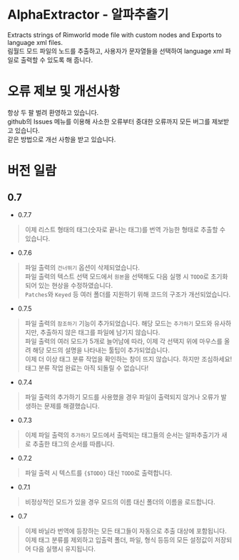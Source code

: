 # AlphaExtractor - 알파추출기
Extracts strings of Rimworld mode file with custom nodes and Exports to language xml files.  
림월드 모드 파일의 노드를 추출하고, 사용자가 문자열들을 선택하여 language xml 파일로 출력할 수 있도록 해 줍니다.

# 오류 제보 및 개선사항
항상 두 팔 벌려 환영하고 있습니다.  
github의 Issues 메뉴를 이용해 사소한 오류부터 중대한 오류까지 모든 버그를 제보받고 있습니다.  
같은 방법으로 개선 사항을 받고 있습니다.  

# 버전 일람
## 0.7
* 0.7.7
> 이제 리스트 형태의 태그(숫자로 끝나는 태그)를 번역 가능한 형태로 추출할 수 있습니다. 
* 0.7.6
> 파일 출력의 `건너뛰기` 옵션이 삭제되었습니다.  
> 파일 출력의 텍스트 선택 모드에서 `원본`을 선택해도 다음 실행 시 `TODO`로 초기화되어 있는 현상을 수정하였습니다.  
> `Patches`와 `Keyed` 등 여러 폴더를 지원하기 위해 코드의 구조가 개선되었습니다.  
* 0.7.5
> 파일 출력의 `참조하기` 기능이 추가되었습니다. 해당 모드는 `추가하기` 모드와 유사하지만, 추출하지 않은 태그를 파일에 남기지 않습니다.  
> 파일 출력의 여러 모드가 5개로 늘어남에 따라, 이제 각 선택지 위에 마우스를 올려 해당 모드의 설명을 나타내는 툴팁이 추가되었습니다.  
> 이제 더 이상 태그 분류 작업을 확인하는 창이 뜨지 않습니다. 하지만 조심하세요! 태그 분류 작업 완료는 아직 되돌릴 수 없습니다!  
* 0.7.4
> 파일 출력의 추가하기 모드를 사용했을 경우 파일이 출력되지 않거나 오류가 발생하는 문제를 해결했습니다.
* 0.7.3
> 이제 파일 출력의 `추가하기` 모드에서 출력되는 태그들의 순서는 알파추출기가 새로 추출한 태그의 순서를 따릅니다.
* 0.7.2
> 파일 출력 시 텍스트를 `{$TODO}` 대신 `TODO`로 출력합니다.  
* 0.7.1
> 비정상적인 모드가 있을 경우 모드의 이름 대신 폴더의 이름을 로드합니다.
* 0.7
> 이제 바닐라 번역에 등장하는 모든 태그들이 자동으로 추출 대상에 포함됩니다.  
> 이제 태그 분류를 제외하고 입출력 폴더, 파일, 형식 등등의 모든 설정값이 저장되어 다음 실행시 유지됩니다.  

